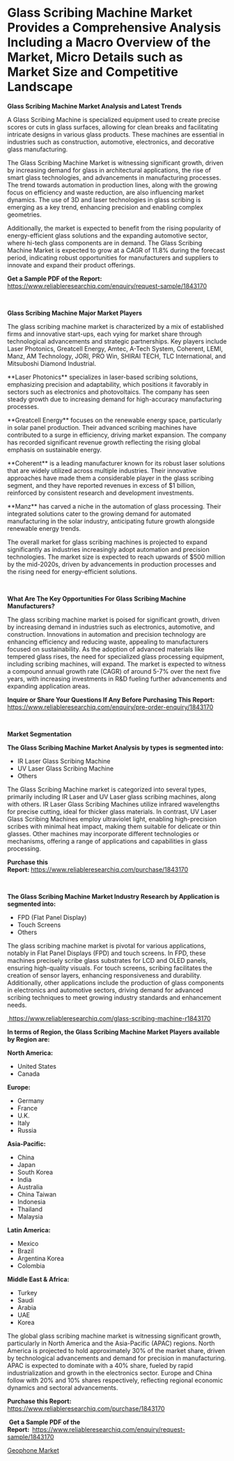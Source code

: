 <p><h1>Glass Scribing Machine Market Provides a Comprehensive Analysis Including a Macro Overview of the Market, Micro Details such as Market Size and Competitive Landscape</h1></p><p><strong>Glass Scribing Machine Market Analysis and Latest Trends</strong></p>
<p><p>A Glass Scribing Machine is specialized equipment used to create precise scores or cuts in glass surfaces, allowing for clean breaks and facilitating intricate designs in various glass products. These machines are essential in industries such as construction, automotive, electronics, and decorative glass manufacturing. </p><p>The Glass Scribing Machine Market is witnessing significant growth, driven by increasing demand for glass in architectural applications, the rise of smart glass technologies, and advancements in manufacturing processes. The trend towards automation in production lines, along with the growing focus on efficiency and waste reduction, are also influencing market dynamics. The use of 3D and laser technologies in glass scribing is emerging as a key trend, enhancing precision and enabling complex geometries.</p><p>Additionally, the market is expected to benefit from the rising popularity of energy-efficient glass solutions and the expanding automotive sector, where hi-tech glass components are in demand. The Glass Scribing Machine Market is expected to grow at a CAGR of 11.8% during the forecast period, indicating robust opportunities for manufacturers and suppliers to innovate and expand their product offerings.</p></p>
<p><strong>Get a Sample PDF of the Report:&nbsp;</strong> <a href="https://www.reliableresearchiq.com/enquiry/request-sample/1843170?utm_campaign=2467&utm_medium=2&utm_source=Github&utm_content=ia&utm_term=22022025&utm_id=glass-scribing-machine">https://www.reliableresearchiq.com/enquiry/request-sample/1843170</a></p>
<p>&nbsp;</p>
<p><strong>Glass Scribing Machine Major Market Players</strong></p>
<p><p>The glass scribing machine market is characterized by a mix of established firms and innovative start-ups, each vying for market share through technological advancements and strategic partnerships. Key players include Laser Photonics, Greatcell Energy, Amtec, A-Tech System, Coherent, LEMI, Manz, AM Technology, JORI, PRO Win, SHIRAI TECH, TLC International, and Mitsuboshi Diamond Industrial.</p><p>**Laser Photonics** specializes in laser-based scribing solutions, emphasizing precision and adaptability, which positions it favorably in sectors such as electronics and photovoltaics. The company has seen steady growth due to increasing demand for high-accuracy manufacturing processes.</p><p>**Greatcell Energy** focuses on the renewable energy space, particularly in solar panel production. Their advanced scribing machines have contributed to a surge in efficiency, driving market expansion. The company has recorded significant revenue growth reflecting the rising global emphasis on sustainable energy.</p><p>**Coherent** is a leading manufacturer known for its robust laser solutions that are widely utilized across multiple industries. Their innovative approaches have made them a considerable player in the glass scribing segment, and they have reported revenues in excess of $1 billion, reinforced by consistent research and development investments.</p><p>**Manz** has carved a niche in the automation of glass processing. Their integrated solutions cater to the growing demand for automated manufacturing in the solar industry, anticipating future growth alongside renewable energy trends.</p><p>The overall market for glass scribing machines is projected to expand significantly as industries increasingly adopt automation and precision technologies. The market size is expected to reach upwards of $500 million by the mid-2020s, driven by advancements in production processes and the rising need for energy-efficient solutions.</p></p>
<p>&nbsp;</p>
<p><strong>What Are The Key Opportunities For Glass Scribing Machine Manufacturers?</strong></p>
<p><p>The glass scribing machine market is poised for significant growth, driven by increasing demand in industries such as electronics, automotive, and construction. Innovations in automation and precision technology are enhancing efficiency and reducing waste, appealing to manufacturers focused on sustainability. As the adoption of advanced materials like tempered glass rises, the need for specialized glass processing equipment, including scribing machines, will expand. The market is expected to witness a compound annual growth rate (CAGR) of around 5-7% over the next five years, with increasing investments in R&D fueling further advancements and expanding application areas.</p></p>
<p><strong>Inquire or Share Your Questions If Any Before Purchasing This Report:</strong> <a href="https://www.reliableresearchiq.com/enquiry/pre-order-enquiry/1843170?utm_campaign=2467&utm_medium=2&utm_source=Github&utm_content=ia&utm_term=22022025&utm_id=glass-scribing-machine">https://www.reliableresearchiq.com/enquiry/pre-order-enquiry/1843170</a></p>
<p>&nbsp;</p>
<p><strong>Market Segmentation</strong></p>
<p><strong>The Glass Scribing Machine Market Analysis by types is segmented into:</strong></p>
<p><ul><li>IR Laser Glass Scribing Machine</li><li>UV Laser Glass Scribing Machine</li><li>Others</li></ul></p>
<p><p>The Glass Scribing Machine market is categorized into several types, primarily including IR Laser and UV Laser glass scribing machines, along with others. IR Laser Glass Scribing Machines utilize infrared wavelengths for precise cutting, ideal for thicker glass materials. In contrast, UV Laser Glass Scribing Machines employ ultraviolet light, enabling high-precision scribes with minimal heat impact, making them suitable for delicate or thin glasses. Other machines may incorporate different technologies or mechanisms, offering a range of applications and capabilities in glass processing.</p></p>
<p><strong>Purchase this Report:&nbsp;</strong><a href="https://www.reliableresearchiq.com/purchase/1843170?utm_campaign=2467&utm_medium=2&utm_source=Github&utm_content=ia&utm_term=22022025&utm_id=glass-scribing-machine">https://www.reliableresearchiq.com/purchase/1843170</a></p>
<p>&nbsp;</p>
<p><strong>The Glass Scribing Machine Market Industry Research by Application is segmented into:</strong></p>
<p><ul><li>FPD (Flat Panel Display)</li><li>Touch Screens</li><li>Others</li></ul></p>
<p><p>The glass scribing machine market is pivotal for various applications, notably in Flat Panel Displays (FPD) and touch screens. In FPD, these machines precisely scribe glass substrates for LCD and OLED panels, ensuring high-quality visuals. For touch screens, scribing facilitates the creation of sensor layers, enhancing responsiveness and durability. Additionally, other applications include the production of glass components in electronics and automotive sectors, driving demand for advanced scribing techniques to meet growing industry standards and enhancement needs.</p></p>
<p><a href="https://www.reliableresearchiq.com/glass-scribing-machine-r1843170?utm_campaign=2467&utm_medium=2&utm_source=Github&utm_content=ia&utm_term=22022025&utm_id=glass-scribing-machine">&nbsp;https://www.reliableresearchiq.com/glass-scribing-machine-r1843170</a></p>
<p><strong>In terms of Region, the Glass Scribing Machine Market Players available by Region are:</strong></p>
<p>
    <p> <strong> North America: </strong>
        <ul>
            <li>United States</li>
            <li>Canada</li>
        </ul>
        </p> 
    <p> <strong> Europe: </strong>
        <ul>
            <li>Germany</li>
            <li>France</li>
            <li>U.K.</li>
            <li>Italy</li>
            <li>Russia</li>
        </ul>
        </p> 
    <p> <strong> Asia-Pacific: </strong>
        <ul>
            <li>China</li>
            <li>Japan</li>
            <li>South Korea</li>
            <li>India</li>
            <li>Australia</li>
            <li>China Taiwan</li>
            <li>Indonesia</li>
            <li>Thailand</li>
            <li>Malaysia</li>
        </ul>
        </p> 
    <p> <strong> Latin America: </strong>
        <ul>
            <li>Mexico</li>
            <li>Brazil</li>
            <li>Argentina Korea</li>
            <li>Colombia</li>
        </ul>
        </p> 
    <p> <strong> Middle East & Africa: </strong>
        <ul>
            <li>Turkey</li>
            <li>Saudi</li>
            <li>Arabia</li>
            <li>UAE</li>
            <li>Korea</li>
        </ul>
    </p>
    </p>
<p><p>The global glass scribing machine market is witnessing significant growth, particularly in North America and the Asia-Pacific (APAC) regions. North America is projected to hold approximately 30% of the market share, driven by technological advancements and demand for precision in manufacturing. APAC is expected to dominate with a 40% share, fueled by rapid industrialization and growth in the electronics sector. Europe and China follow with 20% and 10% shares respectively, reflecting regional economic dynamics and sectoral advancements.</p></p>
<p><strong>Purchase this Report: </strong><a href="https://www.reliableresearchiq.com/purchase/1843170?utm_campaign=2467&utm_medium=2&utm_source=Github&utm_content=ia&utm_term=22022025&utm_id=glass-scribing-machine">https://www.reliableresearchiq.com/purchase/1843170</a></p>
<p>&nbsp;<strong>Get a Sample PDF of the Report:&nbsp;&nbsp;</strong><a href="https://www.reliableresearchiq.com/enquiry/request-sample/1843170?utm_campaign=2467&utm_medium=2&utm_source=Github&utm_content=ia&utm_term=22022025&utm_id=glass-scribing-machine">https://www.reliableresearchiq.com/enquiry/request-sample/1843170</a></p>
<p><strong></strong></p>
<p><p><a href="https://github.com/danikabiele541/Market-Research-Report-List-1/blob/main/geophone-market.md?utm_campaign=2467&utm_medium=2&utm_source=Github&utm_content=ia&utm_term=22022025&utm_id=glass-scribing-machine">Geophone Market</a></p></p>